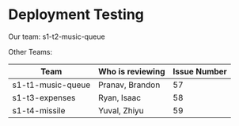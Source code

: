 # Deployment Testing
    
Our team: s1-t2-music-queue

Other Teams:
  
| Team                     | Who is reviewing | Issue Number |
|--------------------------|------------------|--------------|
| s1-t1-music-queue        | Pranav, Brandon  |   57         |
| s1-t3-expenses           | Ryan, Isaac      |   58         |
| s1-t4-missile            | Yuval, Zhiyu     |   59         |
